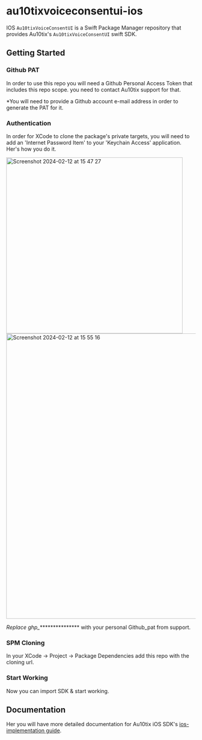 # au10tixvoiceconsentui-ios

IOS `Au10tixVoiceConsentUI` is a Swift Package Manager repository that provides Au10tix's `Au10tixVoiceConsentUI` swift SDK.

## Getting Started

### Github PAT
In order to use this repo you will need a Github Personal Access Token that includes this repo scope. you need to contact Au10tix support for that.

*You will need to provide a Github account e-mail address in order to generate the PAT for it.

### Authentication
In order for XCode to clone the package's private targets, you will need to add an 'Internet Password Item' to your 'Keychain Access' application. Her's how you do it.

<img width="469" alt="Screenshot 2024-02-12 at 15 47 27" src="https://github.com/au10tixmobile/au10tixsmartdocumentcapturekit-ios/assets/94300864/b4184aee-3d6c-43a7-995a-f59c49391d99">

<img width="760" alt="Screenshot 2024-02-12 at 15 55 16" src="https://github.com/au10tixmobile/au10tixsmartdocumentcapturekit-ios/assets/94300864/7041e1d3-281d-4f08-bd26-4fd597de0795">

*Replace ghp_**************** with your personal Github_pat from support.

### SPM Cloning
In your XCode -> Project -> Package Dependencies add this repo with the cloning url.

### Start Working
Now you can import SDK & start working. 

## Documentation
Her you will have more detailed documentation for Au10tix iOS SDK's [ios-implementation guide](https://documentation.au10tixservices.com/mobile-sdk/ios/sdk-implementation-guide/introduction/).
